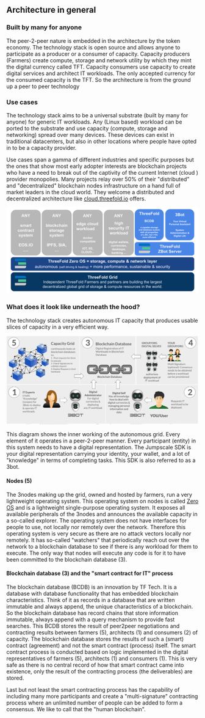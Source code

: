 
## Architecture in general

### Built by many for anyone
The peer-2-peer nature is embedded in the architecture by the token economy. The technology stack is open source and allows anyone to participate as a producer or a consumer of capacity. Capacity producers (Farmers) create compute, storage and network utility by which they mint the digital currency called TFT. Capacity consumers use capacity to create digital services and architect IT workloads. The only accepted currency for the consumed capacity is the TFT. So the architecture is from the ground up a peer to peer technology

### Use cases

The technology stack aims to be a universal substrate (built by many for anyone) for generic IT workloads. Any (Linux based) workload can be ported to the substrate and use capacity (compute, storage and networking) spread over many devices. These devices can exist in traditional datacenters, but also in other locations where people have opted in to be a capacity provider.

Use cases span a gamma of different industries and specific purposes but the ones that show most early adopter interests are blockchain projects who have a need to break out of the captivity of the current Internet (cloud ) provider monopolies. Many projects relay over 50% of their "distributed" and "decentralized" blockchain nodes infrastructure on a hand full of market leaders in the cloud world. They welcome a distributed and decentralized architecture like [cloud.threefold.io](http://cloud.threefold.io) offers.

![](img/architecture1.png)

### What does it look like underneath the hood?

The technology stack creates autonomous IT capacity that produces usable slices of capacity in a very efficient way.

![](img/scfit.png)

This diagram shows the inner working of the autonomous grid. Every element of it operates in a peer-2-peer manner. Every participant (entity) in this system needs to have a digital representation. The Jumpscale SDK is your digital representation carrying your identity, your wallet, and a lot of "knowledge" in terms of completing tasks. This SDK is also referred to as a 3bot.

#### Nodes (5)
The 3nodes making up the grid, owned and hosted by farmers, run a very lightweight operating system. This operating system on nodes is called  [Zero OS](https://github.com/threefoldtech/zos) and is a lightweight single-purpose operating system. It exposes all available peripherals of the 3nodes and announces the available capacity in a so-called explorer. The operating system does not have interfaces for people to use, not locally nor remotely over the network. Therefore this operating system is very secure as there are no attack vectors locally nor remotely. It has so-called "watchers" that periodically reach out over the network to a blockchain database to see if there is any workload for them to execute. The only way that nodes will execute any code is for it to have been committed to the blockchain database (3).

#### Blockchain database (3) and the "smart contract for IT" process
The blockchain database (BCDB) is an innovation by TF Tech. It is a database with database functionality that has embedded blockchain characteristics. Think of it as records in a database that are written immutable and always append, the unique characteristics of a blockchain. So the blockchain database has record chains that store information immutable, always append with a query mechanism to provide fast searches. This BCDB stores the result of peer2peer negotiations and contracting results between farmers (5), architects (1) and consumers (2) of capacity. The blockchain database stores the results of such a (smart) contract (agreement) and not the smart contract (process) itself. The smart contract process is conducted based on logic implemented in the digital representatives of farmers (5), architects (1) and consumers (1). This is very safe as there is no central record of how that smart contract came into existence, only the result of the contracting process (the deliverables) are stored.

Last but not least the smart contracting process has the capability of including many more participants and create a "multi-signature" contracting process where an unlimited number of people can be added to form a consensus. We like to call that the "human blockchain".


<!--
TODO Topics:  >